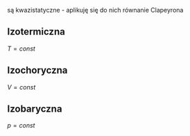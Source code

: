 są kwazistatyczne - aplikuję się do nich równanie Clapeyrona

## Izotermiczna

$T = const$

## Izochoryczna
$V = const$

## Izobaryczna

$p = const$